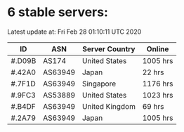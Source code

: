 # 6 stable servers:

Latest update at: Fri Feb 28 01:10:11 UTC 2020

| ID | ASN | Server Country | Online |
| -- | --- | -------------- | ------ |
| #.D09B | AS174 | United States | 1005 hrs |
| #.42A0 | AS63949 | Japan | 22 hrs |
| #.7F1D | AS63949 | Singapore | 1176 hrs |
| #.9FC3 | AS53889 | United States | 1023 hrs |
| #.B4DF | AS63949 | United Kingdom | 69 hrs |
| #.2A79 | AS63949 | Japan | 1005 hrs |


